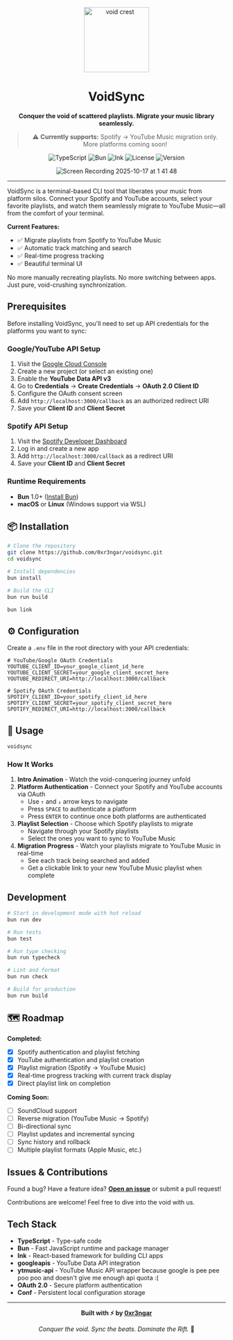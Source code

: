<div align="center">
<img width="150" height="150" alt="void crest" src="https://github.com/user-attachments/assets/adbd398d-7f82-408d-aa5f-1b34aea334c1" />

# VoidSync

**Conquer the void of scattered playlists. Migrate your music library seamlessly.**

> ⚠️ **Currently supports:** Spotify → YouTube Music migration only. More platforms coming soon!

<p>
  <img alt="TypeScript" src="https://img.shields.io/badge/TypeScript-5.9-blue?style=for-the-badge&logo=typescript"/>
  <img alt="Bun" src="https://img.shields.io/badge/Bun-1.3-black?style=for-the-badge&logo=bun"/>
  <img alt="Ink" src="https://img.shields.io/badge/Ink-6.3-pink?style=for-the-badge"/>
  <img alt="License" src="https://img.shields.io/badge/License-MIT-green?style=for-the-badge"/>
  <img alt="Version" src="https://img.shields.io/badge/Version-0.0.1-purple?style=for-the-badge"/>
</p>

</div>

<div align="center">
  
 ![Screen Recording 2025-10-17 at 1 41 48](https://github.com/user-attachments/assets/168581c6-5b82-4278-aea6-2c5bf6ac577c)
</div>

---

VoidSync is a terminal-based CLI tool that liberates your music from platform silos. Connect your Spotify and YouTube accounts, select your favorite playlists, and watch them seamlessly migrate to YouTube Music—all from the comfort of your terminal.

**Current Features:**
- ✅ Migrate playlists from Spotify to YouTube Music
- ✅ Automatic track matching and search
- ✅ Real-time progress tracking
- ✅ Beautiful terminal UI

No more manually recreating playlists. No more switching between apps. Just pure, void-crushing synchronization.

## Prerequisites

Before installing VoidSync, you'll need to set up API credentials for the platforms you want to sync:

### Google/YouTube API Setup

1. Visit the [Google Cloud Console](https://console.cloud.google.com/)
2. Create a new project (or select an existing one)
3. Enable the **YouTube Data API v3**
4. Go to **Credentials** → **Create Credentials** → **OAuth 2.0 Client ID**
5. Configure the OAuth consent screen
6. Add `http://localhost:3000/callback` as an authorized redirect URI
7. Save your **Client ID** and **Client Secret**

### Spotify API Setup

1. Visit the [Spotify Developer Dashboard](https://developer.spotify.com/dashboard)
2. Log in and create a new app
3. Add `http://localhost:3000/callback` as a redirect URI
4. Save your **Client ID** and **Client Secret**

### Runtime Requirements

* **Bun** 1.0+ ([Install Bun](https://bun.sh))
* **macOS** or **Linux** (Windows support via WSL)

## 📦 Installation

```bash
# Clone the repository
git clone https://github.com/0xr3ngar/voidsync.git
cd voidsync

# Install dependencies
bun install

# Build the CLI
bun run build

bun link
```

## ⚙️ Configuration

Create a `.env` file in the root directory with your API credentials:

```env
# YouTube/Google OAuth Credentials
YOUTUBE_CLIENT_ID=your_google_client_id_here
YOUTUBE_CLIENT_SECRET=your_google_client_secret_here
YOUTUBE_REDIRECT_URI=http://localhost:3000/callback

# Spotify OAuth Credentials
SPOTIFY_CLIENT_ID=your_spotify_client_id_here
SPOTIFY_CLIENT_SECRET=your_spotify_client_secret_here
SPOTIFY_REDIRECT_URI=http://localhost:3000/callback
```

## 🚀 Usage

```bash
voidsync
```

### How It Works

1. **Intro Animation** - Watch the void-conquering journey unfold
2. **Platform Authentication** - Connect your Spotify and YouTube accounts via OAuth
   - Use `↑` and `↓` arrow keys to navigate
   - Press `SPACE` to authenticate a platform
   - Press `ENTER` to continue once both platforms are authenticated
3. **Playlist Selection** - Choose which Spotify playlists to migrate
   - Navigate through your Spotify playlists
   - Select the ones you want to sync to YouTube Music
4. **Migration Progress** - Watch your playlists migrate to YouTube Music in real-time
   - See each track being searched and added
   - Get a clickable link to your new YouTube Music playlist when complete

## Development

```bash
# Start in development mode with hot reload
bun run dev

# Run tests
bun test

# Run type checking
bun run typecheck

# Lint and format
bun run check

# Build for production
bun run build
```

## 🗺️ Roadmap

**Completed:**
- [x] Spotify authentication and playlist fetching
- [x] YouTube authentication and playlist creation
- [x] Playlist migration (Spotify → YouTube Music)
- [x] Real-time progress tracking with current track display
- [x] Direct playlist link on completion

**Coming Soon:**
- [ ] SoundCloud support
- [ ] Reverse migration (YouTube Music → Spotify)
- [ ] Bi-directional sync
- [ ] Playlist updates and incremental syncing
- [ ] Sync history and rollback
- [ ] Multiple playlist formats (Apple Music, etc.)

## Issues & Contributions

Found a bug? Have a feature idea? [**Open an issue**](https://github.com/0xr3ngar/voidsync/issues) or submit a pull request!

Contributions are welcome! Feel free to dive into the void with us.

## Tech Stack

* **TypeScript** - Type-safe code
* **Bun** - Fast JavaScript runtime and package manager
* **Ink** - React-based framework for building CLI apps
* **googleapis** - YouTube Data API integration
* **ytmusic-api** - YouTube Music API wrapper because google is pee pee poo poo and doesn't give me enough api quota :(
* **OAuth 2.0** - Secure platform authentication
* **Conf** - Persistent local configuration storage

---

<div align="center">

**Built with ⚡ by [0xr3ngar](https://github.com/0xr3ngar)**

*Conquer the void. Sync the beats. Dominate the Rift.* 🎵

</div>
